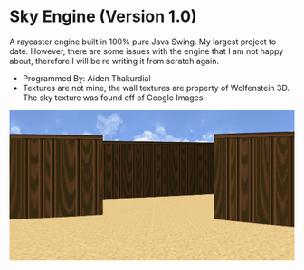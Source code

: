 # Sky Engine (Version 1.0)
A raycaster engine built in 100% pure Java Swing. My largest project to date. However, there are some issues with the engine that I am not happy about, therefore I will be re writing it from scratch again.

* Programmed By: Aiden Thakurdial
* Textures are not mine, the wall textures are property of Wolfenstein 3D. The sky texture was found off of Google Images.

![alt text](https://github.com/NotTofuFood/SkyEngineV1/blob/main/Capture.PNG)
